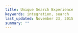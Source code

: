 ```yaml
---
title: Unique Search Experience
keywords: integration, search
last_updated: November 23, 2015
summary: ""
---
```

